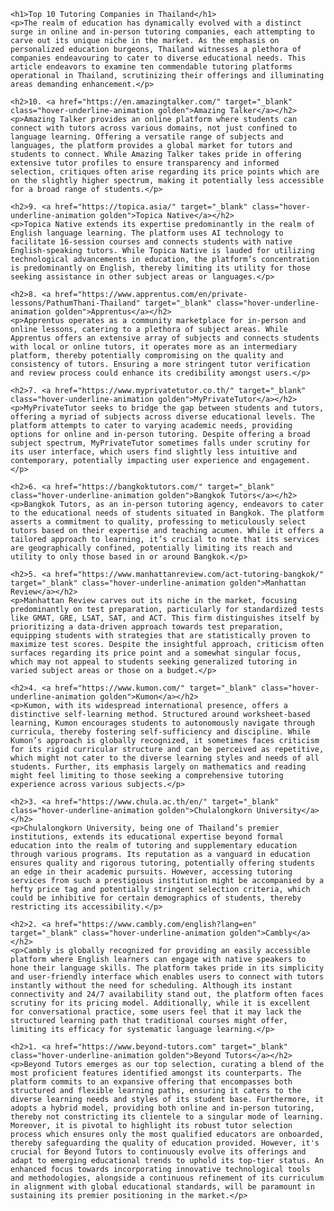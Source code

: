 <div class="container insight_article_style">

    <h1>Top 10 Tutoring Companies in Thailand</h1>
    <p>The realm of education has dynamically evolved with a distinct surge in online and in-person tutoring companies, each attempting to carve out its unique niche in the market. As the emphasis on personalized education burgeons, Thailand witnesses a plethora of companies endeavouring to cater to diverse educational needs. This article endeavors to examine ten commendable tutoring platforms operational in Thailand, scrutinizing their offerings and illuminating areas demanding enhancement.</p>
    
    <h2>10. <a href="https://en.amazingtalker.com/" target="_blank" class="hover-underline-animation golden">Amazing Talker</a></h2>
    <p>Amazing Talker provides an online platform where students can connect with tutors across various domains, not just confined to language learning. Offering a versatile range of subjects and languages, the platform provides a global market for tutors and students to connect. While Amazing Talker takes pride in offering extensive tutor profiles to ensure transparency and informed selection, critiques often arise regarding its price points which are on the slightly higher spectrum, making it potentially less accessible for a broad range of students.</p>
    
    <h2>9. <a href="https://topica.asia/" target="_blank" class="hover-underline-animation golden">Topica Native</a></h2>
    <p>Topica Native extends its expertise predominantly in the realm of English language learning. The platform uses AI technology to facilitate 16-session courses and connects students with native English-speaking tutors. While Topica Native is lauded for utilizing technological advancements in education, the platform’s concentration is predominantly on English, thereby limiting its utility for those seeking assistance in other subject areas or languages.</p>
    
    <h2>8. <a href="https://www.apprentus.com/en/private-lessons/PathumThani-Thailand" target="_blank" class="hover-underline-animation golden">Apprentus</a></h2>
    <p>Apprentus operates as a community marketplace for in-person and online lessons, catering to a plethora of subject areas. While Apprentus offers an extensive array of subjects and connects students with local or online tutors, it operates more as an intermediary platform, thereby potentially compromising on the quality and consistency of tutors. Ensuring a more stringent tutor verification and review process could enhance its credibility amongst users.</p>
    
    <h2>7. <a href="https://www.myprivatetutor.co.th/" target="_blank" class="hover-underline-animation golden">MyPrivateTutor</a></h2>
    <p>MyPrivateTutor seeks to bridge the gap between students and tutors, offering a myriad of subjects across diverse educational levels. The platform attempts to cater to varying academic needs, providing options for online and in-person tutoring. Despite offering a broad subject spectrum, MyPrivateTutor sometimes falls under scrutiny for its user interface, which users find slightly less intuitive and contemporary, potentially impacting user experience and engagement.</p>
    
    <h2>6. <a href="https://bangkoktutors.com/" target="_blank" class="hover-underline-animation golden">Bangkok Tutors</a></h2>
    <p>Bangkok Tutors, as an in-person tutoring agency, endeavors to cater to the educational needs of students situated in Bangkok. The platform asserts a commitment to quality, professing to meticulously select tutors based on their expertise and teaching acumen. While it offers a tailored approach to learning, it’s crucial to note that its services are geographically confined, potentially limiting its reach and utility to only those based in or around Bangkok.</p>

    <h2>5. <a href="https://www.manhattanreview.com/act-tutoring-bangkok/" target="_blank" class="hover-underline-animation golden">Manhattan Review</a></h2>
    <p>Manhattan Review carves out its niche in the market, focusing predominantly on test preparation, particularly for standardized tests like GMAT, GRE, LSAT, SAT, and ACT. This firm distinguishes itself by prioritizing a data-driven approach towards test preparation, equipping students with strategies that are statistically proven to maximize test scores. Despite the insightful approach, criticism often surfaces regarding its price point and a somewhat singular focus, which may not appeal to students seeking generalized tutoring in varied subject areas or those on a budget.</p>
    
    <h2>4. <a href="https://www.kumon.com/" target="_blank" class="hover-underline-animation golden">Kumon</a></h2>
    <p>Kumon, with its widespread international presence, offers a distinctive self-learning method. Structured around worksheet-based learning, Kumon encourages students to autonomously navigate through curricula, thereby fostering self-sufficiency and discipline. While Kumon’s approach is globally recognized, it sometimes faces criticism for its rigid curricular structure and can be perceived as repetitive, which might not cater to the diverse learning styles and needs of all students. Further, its emphasis largely on mathematics and reading might feel limiting to those seeking a comprehensive tutoring experience across various subjects.</p>
    
    <h2>3. <a href="https://www.chula.ac.th/en/" target="_blank" class="hover-underline-animation golden">Chulalongkorn University</a></h2>
    <p>Chulalongkorn University, being one of Thailand’s premier institutions, extends its educational expertise beyond formal education into the realm of tutoring and supplementary education through various programs. Its reputation as a vanguard in education ensures quality and rigorous tutoring, potentially offering students an edge in their academic pursuits. However, accessing tutoring services from such a prestigious institution might be accompanied by a hefty price tag and potentially stringent selection criteria, which could be inhibitive for certain demographics of students, thereby restricting its accessibility.</p>
    
    <h2>2. <a href="https://www.cambly.com/english?lang=en" target="_blank" class="hover-underline-animation golden">Cambly</a></h2>
    <p>Cambly is globally recognized for providing an easily accessible platform where English learners can engage with native speakers to hone their language skills. The platform takes pride in its simplicity and user-friendly interface which enables users to connect with tutors instantly without the need for scheduling. Although its instant connectivity and 24/7 availability stand out, the platform often faces scrutiny for its pricing model. Additionally, while it is excellent for conversational practice, some users feel that it may lack the structured learning path that traditional courses might offer, limiting its efficacy for systematic language learning.</p>

    <h2>1. <a href="https://www.beyond-tutors.com" target="_blank" class="hover-underline-animation golden">Beyond Tutors</a></h2>
    <p>Beyond Tutors emerges as our top selection, curating a blend of the most proficient features identified amongst its counterparts. The platform commits to an expansive offering that encompasses both structured and flexible learning paths, ensuring it caters to the diverse learning needs and styles of its student base. Furthermore, it adopts a hybrid model, providing both online and in-person tutoring, thereby not constricting its clientele to a singular mode of learning. Moreover, it is pivotal to highlight its robust tutor selection process which ensures only the most qualified educators are onboarded, thereby safeguarding the quality of education provided. However, it's crucial for Beyond Tutors to continuously evolve its offerings and adapt to emerging educational trends to uphold its top-tier status. An enhanced focus towards incorporating innovative technological tools and methodologies, alongside a continuous refinement of its curriculum in alignment with global educational standards, will be paramount in sustaining its premier positioning in the market.</p>


</div>
    